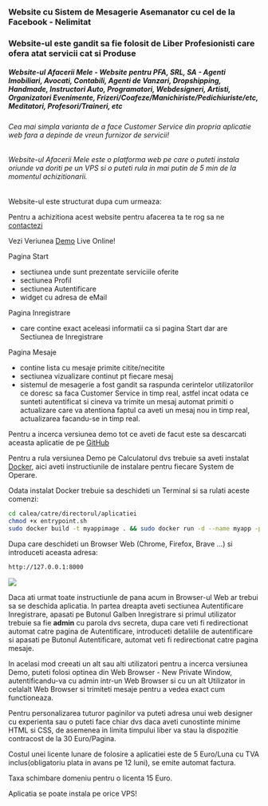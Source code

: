 ### Website cu Sistem de Mesagerie Asemanator cu cel de la Facebook - Nelimitat
### Website-ul este gandit sa fie folosit de Liber Profesionisti care ofera atat servicii cat si Produse
##### Website-ul Afacerii Mele - Website pentru PFA, SRL, SA - Agenti Imobiliari, Avocati, Contabili, Agenti de Vanzari, Dropshipping, Handmade, Instructori Auto, Programatori, Webdesigneri, Artisti, Organizatori Evenimente, Frizeri/Coafeze/Manichiriste/Pedichiuriste/etc, Meditatori, Profesori/Traineri, etc
###### Cea mai simpla varianta de a face Customer Service din propria aplicatie web fara a depinde de vreun furnizor de servicii!
###### Website-ul Afacerii Mele este o platforma web pe care o puteti instala oriunde va doriti pe un VPS si o puteti rula in mai putin de 5 min de la momentul achizitionarii.
Website-ul este structurat dupa cum urmeaza:

Pentru a achizitiona acest website pentru afacerea ta te rog sa ne [contactezi](https://www.digisol.ro/user/profile/347)

Vezi Veriunea [Demo](https://sintaxe.cf/) Live Online!

Pagina Start
- sectiunea unde sunt prezentate serviciile oferite
- sectiunea Profil
- sectiunea Autentificare
- widget cu adresa de eMail

Pagina Inregistrare
- care contine exact aceleasi informatii ca si pagina Start dar are Sectiunea de Inregistrare

Pagina Mesaje
- contine lista cu mesaje primite citite/necitite
- sectiunea vizualizare continut pt fiecare mesaj
- sistemul de mesagerie a fost gandit sa raspunda cerintelor utilizatorilor ce doresc sa faca Customer Service in timp real, astfel incat odata ce sunteti autentificat si cineva va trimite un mesaj automat primiti o actualizare care va atentiona faptul ca aveti un mesaj nou in timp real, actualizarea facandu-se in timp real.

Pentru a incerca versiunea demo tot ce aveti de facut este sa descarcati aceasta aplicatie de pe [GitHub](https://github.com/theopensu/)

Pentru a rula versiunea Demo pe Calculatorul dvs trebuie sa aveti instalat [Docker](https://docs.docker.com/engine/install/), aici aveti instructiunile de instalare pentru fiecare System de Operare.

Odata instalat Docker trebuie sa deschideti un Terminal si sa rulati aceste comenzi:


```sh
cd calea/catre/directorul/aplicatiei
chmod +x entrypoint.sh
sudo docker build -t myappimage . && sudo docker run -d --name myapp -p 8000:8000 myappimage
```


Dupa care deschideti un Browser Web (Chrome, Firefox, Brave ...) si introduceti aceasta adresa:

```sh
http://127.0.0.1:8000
```
![](demo.gif)

Daca ati urmat toate instructiunle de pana acum in Browser-ul Web ar trebui sa se deschida aplicatia. In partea dreapta aveti sectiunea Autentificare Inregistrare, apasati pe Butonul Galben Inregistrare si primul utilizator trebuie sa fie **admin** cu parola dvs secreta, dupa care veti fi redirectionat automat catre pagina de Autentificare, introduceti detaliile de autentificare si apasati pe Butonul Autentificare, automat veti fi redirectionat catre pagina mesaje.

In acelasi mod creeati un alt sau alti utilizatori pentru a incerca versiunea Demo, puteti folosi optinea din Web Browser - New Private Window, autentificandu-va cu admin intr-un Web Browser si cu un alt Utilizator in celalalt Web Browser si trimiteti mesaje pentru a vedea exact cum functioneaza.

Pentru personalizarea tuturor paginilor va puteti adresa unui web designer cu experienta sau o puteti face chiar dvs daca aveti cunostinte minime HTML si CSS, de asemenea in limita timpului liber va stau la dispozitie contracost de la 30 Euro/Pagina.

Costul unei licente lunare de folosire a aplicatiei este de 5 Euro/Luna cu TVA inclus(obligatoriu plata in avans pe 12 luni), se emite automat factura.

Taxa schimbare domeniu pentru o licenta 15 Euro.

Aplicatia se poate instala pe orice VPS!
